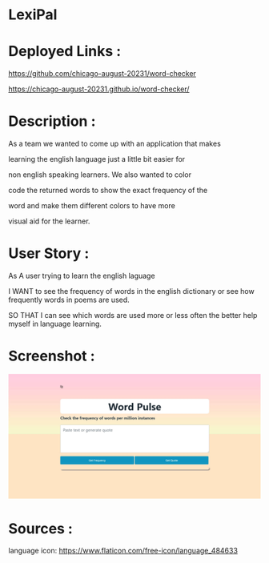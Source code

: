 # LexiPal

# Deployed Links :

https://github.com/chicago-august-20231/word-checker

https://chicago-august-20231.github.io/word-checker/

# Description :

As a team we wanted to come up with an application that makes

learning the english language just a little bit easier for

non english speaking learners. We also wanted to color

code the returned words to show the exact frequency of the 

word and make them different colors to have more 

visual aid for the learner.

# User Story :

As A user trying to learn the english laguage

I WANT to see the frequency of words in the english dictionary or see how frequently words in poems are used.

SO THAT I can see which words are used more or less often the better help myself in language learning. 

# Screenshot :

![Alt text](image.png)

# Sources :

language icon: https://www.flaticon.com/free-icon/language_484633
